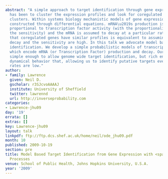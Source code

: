 ```yaml
---
abstract: "A simple approach to target identification through gene expression studies
  has been to cluster the expression profiles and look for coregulated genes within
  clusters. Within systems biology mechanistic models of gene expression are typically
  constructed through differential equations. mRNA\u2019s production is taken to be
  proportional to transcription factor activity (with the proportionality given by
  the sensitivity) and the mRNA is assumed to decay at a particular rate. The assumption
  that coregulated genes have similar profiles is equivalent to assuming both the
  decay and the sensitivity are high. In this talk we advocate model based target
  identification. We develop a simple probabilistic models of transcription (and translation)
  which encode mRNA (or Transcription Factor) production and decay. Our models are
  simple enough to allow genome wide target identification, but rich enough to encode
  dynamical behavior that, allowing us to identify putative targets even when decay
  rates are low."
author:
- family: Lawrence
  given: Neil D.
  gscholar: r3SJcvoAAAAJ
  institute: University of Sheffield
  twitter: lawrennd
  url: http://inverseprobability.com
categories:
- Lawrence-jhu09
day: '19'
errata: []
extras: []
key: Lawrence-jhu09
layout: talk
linkpdf: ftp://ftp.dcs.shef.ac.uk/home/neil/ode_jhu09.pdf
month: 10
published: 2009-10-19
section: pre
title: Model Based Target Identification from Gene Expression with <span>G</span>aussian
  Processes
venue: School of Public Health, Johns Hopkins University, U.S.A.
year: '2009'
---
```

